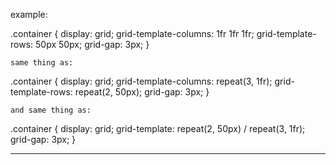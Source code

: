 example:

.container {
    display: grid;
    grid-template-columns: 1fr 1fr 1fr;
    grid-template-rows: 50px 50px;
    grid-gap: 3px;
}
            
    same thing as:
    
.container {
    display: grid;
    grid-template-columns: repeat(3, 1fr);
    grid-template-rows: repeat(2, 50px);
    grid-gap: 3px;
}


    and same thing as:
    
.container {
    display: grid;
    grid-template: repeat(2, 50px) / repeat(3, 1fr);
    grid-gap: 3px;
}


-----
